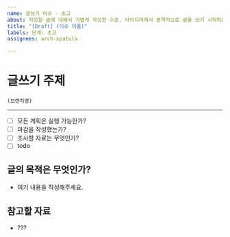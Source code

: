 ```yaml
---
name: 글쓰기 이슈 - 초고
about: 작성할 글에 대해서 가볍게 작성한 수준. 아이디어에서 본격적으로 글을 쓰기 시작하는 단계(계획을 포함).
title: "[Draft] (이슈 이름)"
labels: 단계: 초고
assignees: arch-spatula

---
```


# 글쓰기 주제

```
(브랜치명)
```

---

- [ ] 모든 계획은 실행 가능한가?
- [ ] 마감을 작성했는가?
- [ ] 조사할 자료는 무엇인가?
- [ ] todo

## 글의 목적은 무엇인가?

- 여기 내용을 작성해주세요.

## 참고할 자료

- ???
